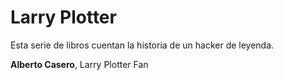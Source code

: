 # Larry Plotter

Esta serie de libros cuentan la historia de un hacker de leyenda.

**Alberto Casero**, Larry Plotter Fan
